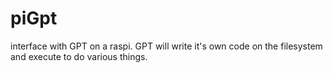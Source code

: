# piGpt
interface with GPT on a raspi. GPT will write it's own code on the filesystem and execute to do various things. 
